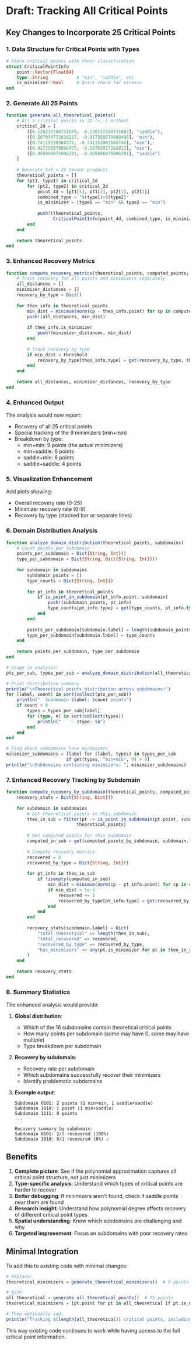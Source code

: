 # Draft: Tracking All Critical Points

## Key Changes to Incorporate 25 Critical Points

### 1. Data Structure for Critical Points with Types

```julia
# Store critical points with their classification
struct CriticalPointInfo
    point::Vector{Float64}
    type::String           # "min", "saddle", etc.
    is_minimizer::Bool     # Quick check for min+min
end
```

### 2. Generate All 25 Points

```julia
function generate_all_theoretical_points()
    # All 5 critical points in 2D (+,-) orthant
    critical_2d = [
        ([0.126217280731679, -0.126217280731682], "saddle"),
        ([0.507030772828217, -0.917350578608486], "min"),
        ([0.74115190368376, -0.741151903683748], "min"),
        ([0.917350578608475, -0.50703077282823], "min"),
        ([0.459896075906281, -0.459896075906281], "saddle")
    ]
    
    # Generate 5×5 = 25 tensor products
    theoretical_points = []
    for (pt1, type1) in critical_2d
        for (pt2, type2) in critical_2d
            point_4d = [pt1[1], pt1[2], pt2[1], pt2[2]]
            combined_type = "$(type1)+$(type2)"
            is_minimizer = (type1 == "min" && type2 == "min")
            
            push!(theoretical_points, 
                  CriticalPointInfo(point_4d, combined_type, is_minimizer))
        end
    end
    
    return theoretical_points
end
```

### 3. Enhanced Recovery Metrics

```julia
function compute_recovery_metrics(theoretical_points, computed_points; threshold=1e-3)
    # Track recovery for all points and minimizers separately
    all_distances = []
    minimizer_distances = []
    recovery_by_type = Dict()
    
    for theo_info in theoretical_points
        min_dist = minimum(norm(cp - theo_info.point) for cp in computed_points)
        push!(all_distances, min_dist)
        
        if theo_info.is_minimizer
            push!(minimizer_distances, min_dist)
        end
        
        # Track recovery by type
        if min_dist < threshold
            recovery_by_type[theo_info.type] = get(recovery_by_type, theo_info.type, 0) + 1
        end
    end
    
    return all_distances, minimizer_distances, recovery_by_type
end
```

### 4. Enhanced Output

The analysis would now report:
- Recovery of all 25 critical points
- Special tracking of the 9 minimizers (min+min)
- Breakdown by type:
  - min+min: 9 points (the actual minimizers)
  - min+saddle: 6 points
  - saddle+min: 6 points  
  - saddle+saddle: 4 points

### 5. Visualization Enhancement

Add plots showing:
- Overall recovery rate (0-25)
- Minimizer recovery rate (0-9) 
- Recovery by type (stacked bar or separate lines)

### 6. Domain Distribution Analysis

```julia
function analyze_domain_distribution(theoretical_points, subdomains)
    # Count points per subdomain
    points_per_subdomain = Dict{String, Int}()
    type_per_subdomain = Dict{String, Dict{String, Int}}()
    
    for subdomain in subdomains
        subdomain_points = []
        type_counts = Dict{String, Int}()
        
        for pt_info in theoretical_points
            if is_point_in_subdomain(pt_info.point, subdomain)
                push!(subdomain_points, pt_info)
                type_counts[pt_info.type] = get(type_counts, pt_info.type, 0) + 1
            end
        end
        
        points_per_subdomain[subdomain.label] = length(subdomain_points)
        type_per_subdomain[subdomain.label] = type_counts
    end
    
    return points_per_subdomain, type_per_subdomain
end

# Usage in analysis:
pts_per_sub, types_per_sub = analyze_domain_distribution(all_theoretical, subdomains)

# Print distribution summary
println("\nTheoretical points distribution across subdomains:")
for (label, count) in sort(collect(pts_per_sub))
    println("  Subdomain $label: $count points")
    if count > 0
        types = types_per_sub[label]
        for (type, n) in sort(collect(types))
            println("    - $type: $n")
        end
    end
end

# Find which subdomains have minimizers
minimizer_subdomains = [label for (label, types) in types_per_sub 
                       if get(types, "min+min", 0) > 0]
println("\nSubdomains containing minimizers: ", minimizer_subdomains)
```

### 7. Enhanced Recovery Tracking by Subdomain

```julia
function compute_recovery_by_subdomain(theoretical_points, computed_points_by_subdomain, subdomains)
    recovery_stats = Dict{String, Dict}()
    
    for subdomain in subdomains
        # Get theoretical points in this subdomain
        theo_in_sub = filter(pt -> is_point_in_subdomain(pt.point, subdomain), 
                           theoretical_points)
        
        # Get computed points for this subdomain
        computed_in_sub = get(computed_points_by_subdomain, subdomain.label, [])
        
        # Compute recovery metrics
        recovered = 0
        recovered_by_type = Dict{String, Int}()
        
        for pt_info in theo_in_sub
            if !isempty(computed_in_sub)
                min_dist = minimum(norm(cp - pt_info.point) for cp in computed_in_sub)
                if min_dist < 1e-3
                    recovered += 1
                    recovered_by_type[pt_info.type] = get(recovered_by_type, pt_info.type, 0) + 1
                end
            end
        end
        
        recovery_stats[subdomain.label] = Dict(
            "total_theoretical" => length(theo_in_sub),
            "total_recovered" => recovered,
            "recovered_by_type" => recovered_by_type,
            "has_minimizers" => any(pt.is_minimizer for pt in theo_in_sub)
        )
    end
    
    return recovery_stats
end
```

### 8. Summary Statistics

The enhanced analysis would provide:

1. **Global distribution**:
   - Which of the 16 subdomains contain theoretical critical points
   - How many points per subdomain (some may have 0, some may have multiple)
   - Type breakdown per subdomain

2. **Recovery by subdomain**:
   - Recovery rate per subdomain
   - Which subdomains successfully recover their minimizers
   - Identify problematic subdomains

3. **Example output**:
   ```
   Subdomain 0101: 2 points (1 min+min, 1 saddle+saddle)
   Subdomain 1010: 1 point (1 min+saddle)
   Subdomain 1111: 0 points
   ...
   
   Recovery summary by subdomain:
   Subdomain 0101: 2/2 recovered (100%)
   Subdomain 1010: 0/1 recovered (0%) ⚠️
   ```

## Benefits

1. **Complete picture**: See if the polynomial approximation captures all critical point structure, not just minimizers
2. **Type-specific analysis**: Understand which types of critical points are harder to recover
3. **Better debugging**: If minimizers aren't found, check if saddle points near them are found
4. **Research insight**: Understand how polynomial degree affects recovery of different critical point types
5. **Spatial understanding**: Know which subdomains are challenging and why
6. **Targeted improvement**: Focus on subdomains with poor recovery rates

## Minimal Integration

To add this to existing code with minimal changes:

```julia
# Replace:
theoretical_minimizers = generate_theoretical_minimizers()  # 9 points

# With:
all_theoretical = generate_all_theoretical_points()  # 25 points
theoretical_minimizers = [pt.point for pt in all_theoretical if pt.is_minimizer]  # 9 points

# Then optionally add:
println("Tracking $(length(all_theoretical)) critical points, including $(length(theoretical_minimizers)) minimizers")
```

This way existing code continues to work while having access to the full critical point information.